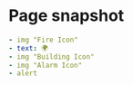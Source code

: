 # Page snapshot

```yaml
- img "Fire Icon"
- text: 🌍
- img "Building Icon"
- img "Alarm Icon"
- alert
```